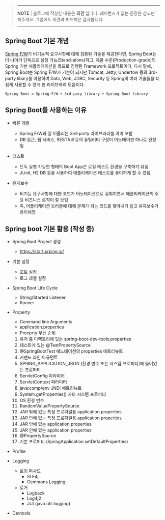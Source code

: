 > ---
> **NOTE** | 블로그에 작성한 내용은 **의견** 입니다. 레퍼런스가 없는 문장은 참고만 해주세요. 그럼에도 의견과 피드백은 감사합니다.
>
> ---

## Spring Boot 기본 개념
[Spring F/W](spring01.md "[Spring F/W] Spring Framework 기본 개념")가 비기능적 요구사항에 대해 검증된 기술을 제공한다면, Spring Boot는 더 나아가 단독으로 실행 가능(Stand-alone)하고, 제품 수준(Production-grade)의 Spring 기반 애플리케이션을 목표로 진행된 Framework 프로젝트이다. 다시 말해, Spring Boot는 Spring F/W가 기본이 되지만 Tomcat, Jetty, Undertow 등의 3rd-party libary를 이용하여 Data, Web, JDBC, Security 등 Spring의 여러 기술들을 더 쉽게 사용할 수 있게 한 라이브러리 모음이다.

```
Spring Boot = Spring F/W + 3rd-pary library + Spring Boot library
```

## Spring Boot를 사용하는 이유

- 빠른 개발 
  - Spring F/W와 잘 어울리는 3rd-party 라이브러리를 이미 포함
  - DB 접근, 웹 서비스, RESTfull 등의 유틸리티 구성이 어노테이션 하나로 완성됨

- 테스트 
  - 단독 실행 가능한 형태의 Boot App은 로컬 테스트 환경을 구축하기 쉬움
  - JUnit, H2 DB 등을 사용하여 애플리케이션 테스트를 용이하게 할 수 있음

- 유지보수 
  - 비기능 요구사항에 대한 코드가 어노테이션으로 감춰지면서 애플리케이션의 주요 비즈니스 로직이 잘 보임
  - 즉, 어플리케이션 트러블에 대해 문제가 되는 코드를 찾아내기 쉽고 유지보수가 용이해짐

## Spring boot 기본 활용 (작성 중)

- Spring Boot Project 생성
  - https://start.srping.io/ 

- 기본 설정 
  - 포트 설정
  - 로그 레벨 설정

- Spring Boot Life Cycle
  - String/Started Listener
  - Runner

- Property
  - Command line Arguments
  - application.properties
  - Proeprty 우선 순위
  1) 유저 홈 디렉토리에 있는 spring-boot-dev-tools.properties 
  2) 테스트에 있는 @TestPropertySource 
  3) @SpringBootTest 애노테이션의 properties 애트리뷰트 
  4) 커맨드 라인 아규먼트 
  5) SPRING_APPLICATION_JSON (환경 변수 또는 시스템 프로퍼티)에 들어있는 프로퍼티 
  6) ServletConfig 파라미터 
  7) ServletContext 파라미터 
  8) java:comp/env JNDI 애트리뷰트 
  9) System.getProperties() 자바 시스템 프로퍼티 
  10) OS 환경 변수
  11) RandomValuePropertySource 
  12) JAR 밖에 있는 특정 프로파일용 application properties 
  13) JAR 안에 있는 특정 프로파일용 application properties 
  14) JAR 밖에 있는 application properties 
  15) JAR 안에 있는 application properties 
  16) @PropertySource 
  17) 기본 프로퍼티 (SpringApplication.setDefaultProperties)

- Profile

- Logging
  - 로깅 퍼사드
    - SLF4j
    - Commons Logging
  - 로거
    - Logback
    - Log4j2
    - JUL(java.util.logging)

- Devtools

